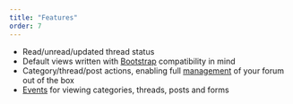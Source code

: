 ```yaml
---
title: "Features"
order: 7
---
```


* Read/unread/updated thread status
* Default views written with [Bootstrap](http://getbootstrap.com/) compatibility in mind
* Category/thread/post actions, enabling full [management](/docs/laravel-forum/4/front-end/management/) of your forum out of the box
* [Events](http://laravel.com/docs/5.1/events) for viewing categories, threads, posts and forms

